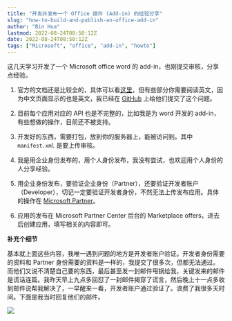 ```yaml
---
title: "开发并发布一个 Office 插件 (Add-in) 的经验分享"
slug: "how-to-build-and-publish-an-office-add-in"
author: "Bin Hua"
lastmod: 2022-08-24T08:50:12Z
date: 2022-08-24T08:50:12Z
tags: ["Microsoft", "office", "add-in", "howto"]
---
```


这几天学习开发了一个 Microsoft office word 的 add-in，也刚提交审核，分享点经验。

1. 官方的文档还是比较全的，具体可以看[这里](https://docs.microsoft.com/zh-cn/office/dev/add-ins/develop/develop-overview)，但有些部分你需要阅读英文，因为中文页面显示的也是英文，我已经在 [GitHub](https://github.com/OfficeDev/office-js-docs-pr/issues/3590) 上给他们提交了这个问题。

2. 目前每个应用对应的 API 也是不完整的，比如我是为 word 开发的 add-in，有些想做的操作，目前还不被支持。

3. 开发好的东西，需要打包，放到你的服务器上，能被访问到。其中 `manifest.xml` 是要上传审核。

4. 我是用企业身份发布的，用个人身份发布，我没有尝试，也欢迎用个人身份的人分享经验。

5. 用企业身份发布，要验证企业身份（Partner），还要验证开发者账户（Developer），切记一定要验证开发者身份，不然无法上传发布应用。具体的操作在 [Microsoft Partner](https://partner.microsoft.com/)。

6. 应用的发布在 Microsoft Partner Center 后台的 Marketplace offers，进去后创建应用，填写相关的内容即可。

**补充个细节**

基本就上面这些内容，我唯一遇到问题的地方是开发者账户验证。开发者身份需要的资料和 Partner 身份需要的资料是一样的，我提交了很多次，但都无法通过。而他们又说不清楚自己要的东西，最后甚至发一封邮件甩锅给我，关键发来的邮件是谎话连篇。我昨天早上九点多回怼了一封邮件揭穿了谎言，然后晚上十一点多收到邮件说帮我解决了，一早醒来一看，开发者账户通过验证了。浪费了我很多天时间。下面是我当时回复他们的邮件。

![](https://storage.tourcoder.com/tcblog/how-to-build-and-publish-an-office-add-in-001.png)
